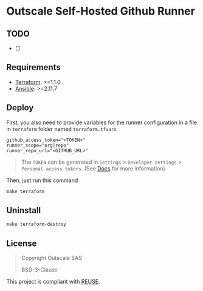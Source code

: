 # Outscale Self-Hosted Github Runner 


## TODO
- [ ] 

## Requirements
- [Terraform](https://learn.hashicorp.com/tutorials/terraform/install-cli): >=1.1.0
- [Ansible](https://docs.ansible.com/ansible/latest/installation_guide/intro_installation.html): >=2.11.7

## Deploy
First, you also need to provide variables for the runner configuration in a file in `terraform` folder named `terraform.tfvars`
```hcl
github_access_token="<TOKEN>"
runner_scope="org|repo"
runner_repo_url="<GITHUB_URL>"
```

> The `TOKEN` can be generated in  `Settings` > `Developer settings` > `Personal access tokens`. (See [Docs](https://github.com/myoung34/docker-github-actions-runner#create-github-personal-access-token) for more information)

Then, just run this command
```bash
make terraform
```

## Uninstall
```bash
make terraform-destroy
```
## License

> Copyright Outscale SAS
>
> BSD-3-Clause

This project is compliant with [REUSE](https://reuse.software/).
